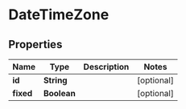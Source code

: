 # DateTimeZone

## Properties
Name | Type | Description | Notes
------------ | ------------- | ------------- | -------------
**id** | **String** |  |  [optional]
**fixed** | **Boolean** |  |  [optional]
